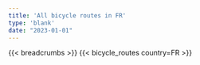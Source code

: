 ```yaml
---
title: 'All bicycle routes in FR'
type: 'blank'
date: "2023-01-01"
---
```


{{< breadcrumbs >}}
{{< bicycle_routes country=FR >}}
